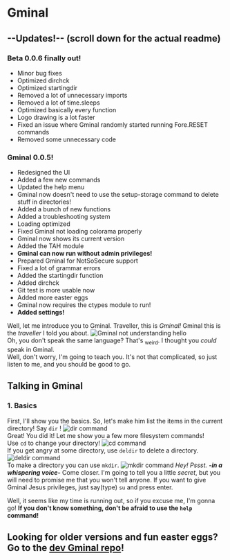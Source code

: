 # Gminal
## --Updates!-- (scroll down for the actual readme)
### Beta 0.0.6 finally out!
- Minor bug fixes
- Optimized dirchck
- Optimized startingdir
- Removed a lot of unnecessary imports
- Removed a lot of time.sleeps
- Optimized basically every function
- Logo drawing is a lot faster
- Fixed an issue where Gminal randomly started running Fore.RESET commands
- Removed some unnecessary code

  
### Gminal 0.0.5!
- Redesigned the UI
- Added a few new commands
- Updated the help menu
- Gminal now doesn't need to use the setup-storage command to delete stuff in directories!
- Added a bunch of new functions
- Added a troubleshooting system
- Loading optimized
- Fixed Gminal not loading colorama properly
- Gminal now shows its current version
- Added the TAH module
- **Gminal can now run without admin privileges!**
- Prepared Gminal for NotSoSecure support
- Fixed a lot of grammar errors
- Added the startingdir function
- Added dirchck
- Git test is more usable now
- Added more easter eggs
- Gminal now requires the ctypes module to run!
- **Added settings!**
  
  
Well, let me introduce you to Gminal.
Traveller, this is _Gminal!_ Gminal this is the _traveller_ I told you about.
![Gminal not understanding hello](https://github.com/ItzFimes/Gminal_dev/assets/83063145/2f306a46-32e0-4e37-a963-f1b96ce34561)   
Oh, you don't speak the same language? That's <sub>weird</sub>. I thought you _could_ speak in Gminal.  
Well, don't worry, I'm going to teach you. It's not that complicated, so just listen to me, and you should be good to go.

## Talking in Gminal
### 1. Basics
First, I'll show you the basics. So, let's make him list the items in the current directory! Say `dir` !
![dir command](https://github.com/ItzFimes/Gminal_dev/assets/83063145/1272104d-25f1-49ce-b578-b7fb76c68474)  
Great! You did it! Let me show you a few more filesystem commands!  
Use `cd` to change your directory! 
![cd command](https://github.com/ItzFimes/Gminal_dev/assets/83063145/0ec2caf5-9ac3-45a6-8e4a-eaa8467aa97a)  
If you get angry at some directory, use `deldir` to delete a directory.
![deldir command](https://github.com/ItzFimes/Gminal_dev/assets/83063145/07ebc261-d623-4059-8e92-09f39d451b9b)  
To make a directory you can use `mkdir`.
![mkdir command](https://github.com/ItzFimes/Gminal_dev/assets/83063145/15e56603-914d-4c32-a398-989f1136ed9b)
_Hey! Pssst._ _**-in a whispering voice-**_ Come closer. I'm going to tell you a little _secret_, but you will need to promise me that you won't tell anyone. If you want to give Gminal Jesus privileges, just say(type) `su` and press enter.  

Well, it seems like my time is running out, so if you excuse me, I'm gonna go! **If you don't know something, don't be afraid to use the `help` command!**

## Looking for older versions and fun easter eggs? Go to the [dev Gminal repo](https://github.com/ItzFimes/Gminal_dev)!
